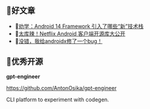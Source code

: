 ## 📖好文章 

* 📄[劝学：Android 14 Framework 引入了哪些“新”技术栈](https://juejin.cn/post/7231728952057249847)
* 📄[太库辣！Netflix Android 客户端开源库大公开](https://juejin.cn/post/7246453307735392316)
* 📄[没错，我给androidx修了一个bug！](https://juejin.cn/post/7416660926635212851)


## 🎈优秀开源

**gpt-engineer**

https://github.com/AntonOsika/gpt-engineer

CLI platform to experiment with codegen. 